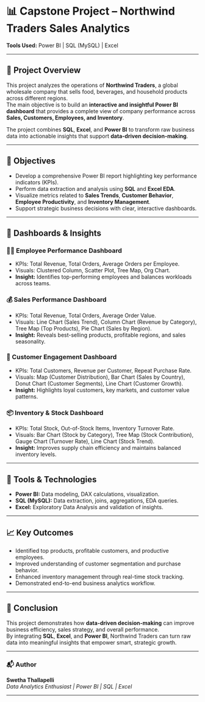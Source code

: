 # 📊 Capstone Project – Northwind Traders Sales Analytics  
**Tools Used:** Power BI | SQL (MySQL) | Excel  

---

## 🧠 Project Overview
This project analyzes the operations of **Northwind Traders**, a global wholesale company that sells food, beverages, and household products across different regions.  
The main objective is to build an **interactive and insightful Power BI dashboard** that provides a complete view of company performance across **Sales, Customers, Employees, and Inventory**.

The project combines **SQL**, **Excel**, and **Power BI** to transform raw business data into actionable insights that support **data-driven decision-making**.

---

## 🎯 Objectives
- Develop a comprehensive Power BI report highlighting key performance indicators (KPIs).  
- Perform data extraction and analysis using **SQL** and **Excel EDA**.  
- Visualize metrics related to **Sales Trends**, **Customer Behavior**, **Employee Productivity**, and **Inventory Management**.  
- Support strategic business decisions with clear, interactive dashboards.  

---

## 💼 Dashboards & Insights

### 🧑‍💼 Employee Performance Dashboard
- KPIs: Total Revenue, Total Orders, Average Orders per Employee.  
- Visuals: Clustered Column, Scatter Plot, Tree Map, Org Chart.  
- **Insight:** Identifies top-performing employees and balances workloads across teams.  

### 💰 Sales Performance Dashboard
- KPIs: Total Revenue, Total Orders, Average Order Value.  
- Visuals: Line Chart (Sales Trend), Column Chart (Revenue by Category), Tree Map (Top Products), Pie Chart (Sales by Region).  
- **Insight:** Reveals best-selling products, profitable regions, and sales seasonality.  

### 👥 Customer Engagement Dashboard
- KPIs: Total Customers, Revenue per Customer, Repeat Purchase Rate.  
- Visuals: Map (Customer Distribution), Bar Chart (Sales by Country), Donut Chart (Customer Segments), Line Chart (Customer Growth).  
- **Insight:** Highlights loyal customers, key markets, and customer value patterns.  

### 📦 Inventory & Stock Dashboard
- KPIs: Total Stock, Out-of-Stock Items, Inventory Turnover Rate.  
- Visuals: Bar Chart (Stock by Category), Tree Map (Stock Contribution), Gauge Chart (Turnover Rate), Line Chart (Stock Trend).  
- **Insight:** Improves supply chain efficiency and maintains balanced inventory levels.  

---

## 🧩 Tools & Technologies
- **Power BI:** Data modeling, DAX calculations, visualization.  
- **SQL (MySQL):** Data extraction, joins, aggregations, EDA queries.  
- **Excel:** Exploratory Data Analysis and validation of insights.  

---

## 📈 Key Outcomes
- Identified top products, profitable customers, and productive employees.  
- Improved understanding of customer segmentation and purchase behavior.  
- Enhanced inventory management through real-time stock tracking.  
- Demonstrated end-to-end business analytics workflow.

---

## 🏁 Conclusion
This project demonstrates how **data-driven decision-making** can improve business efficiency, sales strategy, and overall performance.  
By integrating **SQL**, **Excel**, and **Power BI**, Northwind Traders can turn raw data into meaningful insights that empower smart, strategic growth.

---

### 📬 Author
**Swetha Thallapelli**  
*Data Analytics Enthusiast | Power BI | SQL | Excel*  

---

